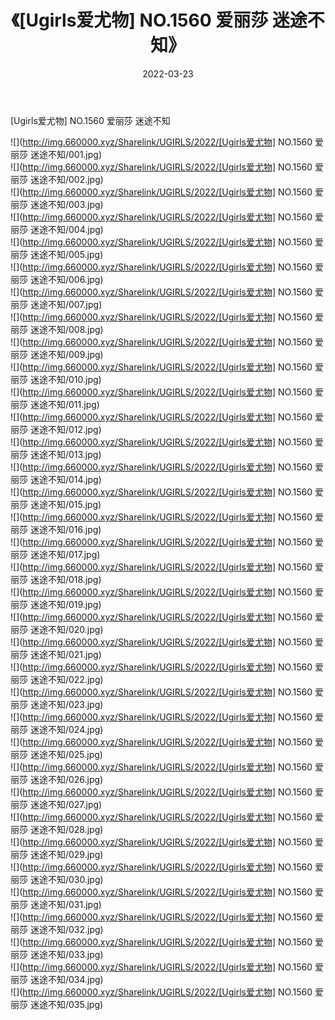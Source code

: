 ﻿---
layout: post
title:  《[Ugirls爱尤物] NO.1560 爱丽莎 迷途不知》
date:   2022-03-23
img: http://img.660000.xyz/Sharelink/UGIRLS/2022/[Ugirls爱尤物] NO.1560 爱丽莎 迷途不知/000.jpg
categories: [美女, 清纯, 唯美]
---

[Ugirls爱尤物] NO.1560 爱丽莎 迷途不知

 ![](http://img.660000.xyz/Sharelink/UGIRLS/2022/[Ugirls爱尤物] NO.1560 爱丽莎 迷途不知/001.jpg) <br>![](http://img.660000.xyz/Sharelink/UGIRLS/2022/[Ugirls爱尤物] NO.1560 爱丽莎 迷途不知/002.jpg) <br>![](http://img.660000.xyz/Sharelink/UGIRLS/2022/[Ugirls爱尤物] NO.1560 爱丽莎 迷途不知/003.jpg) <br>![](http://img.660000.xyz/Sharelink/UGIRLS/2022/[Ugirls爱尤物] NO.1560 爱丽莎 迷途不知/004.jpg) <br>![](http://img.660000.xyz/Sharelink/UGIRLS/2022/[Ugirls爱尤物] NO.1560 爱丽莎 迷途不知/005.jpg) <br>![](http://img.660000.xyz/Sharelink/UGIRLS/2022/[Ugirls爱尤物] NO.1560 爱丽莎 迷途不知/006.jpg) <br>![](http://img.660000.xyz/Sharelink/UGIRLS/2022/[Ugirls爱尤物] NO.1560 爱丽莎 迷途不知/007.jpg) <br>![](http://img.660000.xyz/Sharelink/UGIRLS/2022/[Ugirls爱尤物] NO.1560 爱丽莎 迷途不知/008.jpg) <br>![](http://img.660000.xyz/Sharelink/UGIRLS/2022/[Ugirls爱尤物] NO.1560 爱丽莎 迷途不知/009.jpg) <br>![](http://img.660000.xyz/Sharelink/UGIRLS/2022/[Ugirls爱尤物] NO.1560 爱丽莎 迷途不知/010.jpg) <br>![](http://img.660000.xyz/Sharelink/UGIRLS/2022/[Ugirls爱尤物] NO.1560 爱丽莎 迷途不知/011.jpg) <br>![](http://img.660000.xyz/Sharelink/UGIRLS/2022/[Ugirls爱尤物] NO.1560 爱丽莎 迷途不知/012.jpg) <br>![](http://img.660000.xyz/Sharelink/UGIRLS/2022/[Ugirls爱尤物] NO.1560 爱丽莎 迷途不知/013.jpg) <br>![](http://img.660000.xyz/Sharelink/UGIRLS/2022/[Ugirls爱尤物] NO.1560 爱丽莎 迷途不知/014.jpg) <br>![](http://img.660000.xyz/Sharelink/UGIRLS/2022/[Ugirls爱尤物] NO.1560 爱丽莎 迷途不知/015.jpg) <br>![](http://img.660000.xyz/Sharelink/UGIRLS/2022/[Ugirls爱尤物] NO.1560 爱丽莎 迷途不知/016.jpg) <br>![](http://img.660000.xyz/Sharelink/UGIRLS/2022/[Ugirls爱尤物] NO.1560 爱丽莎 迷途不知/017.jpg) <br>![](http://img.660000.xyz/Sharelink/UGIRLS/2022/[Ugirls爱尤物] NO.1560 爱丽莎 迷途不知/018.jpg) <br>![](http://img.660000.xyz/Sharelink/UGIRLS/2022/[Ugirls爱尤物] NO.1560 爱丽莎 迷途不知/019.jpg) <br>![](http://img.660000.xyz/Sharelink/UGIRLS/2022/[Ugirls爱尤物] NO.1560 爱丽莎 迷途不知/020.jpg) <br>![](http://img.660000.xyz/Sharelink/UGIRLS/2022/[Ugirls爱尤物] NO.1560 爱丽莎 迷途不知/021.jpg) <br>![](http://img.660000.xyz/Sharelink/UGIRLS/2022/[Ugirls爱尤物] NO.1560 爱丽莎 迷途不知/022.jpg) <br>![](http://img.660000.xyz/Sharelink/UGIRLS/2022/[Ugirls爱尤物] NO.1560 爱丽莎 迷途不知/023.jpg) <br>![](http://img.660000.xyz/Sharelink/UGIRLS/2022/[Ugirls爱尤物] NO.1560 爱丽莎 迷途不知/024.jpg) <br>![](http://img.660000.xyz/Sharelink/UGIRLS/2022/[Ugirls爱尤物] NO.1560 爱丽莎 迷途不知/025.jpg) <br>![](http://img.660000.xyz/Sharelink/UGIRLS/2022/[Ugirls爱尤物] NO.1560 爱丽莎 迷途不知/026.jpg) <br>![](http://img.660000.xyz/Sharelink/UGIRLS/2022/[Ugirls爱尤物] NO.1560 爱丽莎 迷途不知/027.jpg) <br>![](http://img.660000.xyz/Sharelink/UGIRLS/2022/[Ugirls爱尤物] NO.1560 爱丽莎 迷途不知/028.jpg) <br>![](http://img.660000.xyz/Sharelink/UGIRLS/2022/[Ugirls爱尤物] NO.1560 爱丽莎 迷途不知/029.jpg) <br>![](http://img.660000.xyz/Sharelink/UGIRLS/2022/[Ugirls爱尤物] NO.1560 爱丽莎 迷途不知/030.jpg) <br>![](http://img.660000.xyz/Sharelink/UGIRLS/2022/[Ugirls爱尤物] NO.1560 爱丽莎 迷途不知/031.jpg) <br>![](http://img.660000.xyz/Sharelink/UGIRLS/2022/[Ugirls爱尤物] NO.1560 爱丽莎 迷途不知/032.jpg) <br>![](http://img.660000.xyz/Sharelink/UGIRLS/2022/[Ugirls爱尤物] NO.1560 爱丽莎 迷途不知/033.jpg) <br>![](http://img.660000.xyz/Sharelink/UGIRLS/2022/[Ugirls爱尤物] NO.1560 爱丽莎 迷途不知/034.jpg) <br>![](http://img.660000.xyz/Sharelink/UGIRLS/2022/[Ugirls爱尤物] NO.1560 爱丽莎 迷途不知/035.jpg) <br>